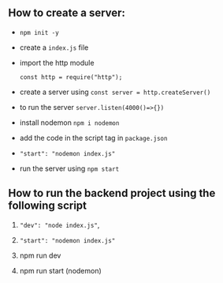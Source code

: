 ## How to create a server:

- `npm init -y`
- create a `index.js` file

- import the http module

  `const http = require("http");`

- create a server using `const server = http.createServer()`
- to run the server `server.listen(4000()=>{})`

- install nodemon `npm i nodemon`
- add the code in the script tag in `package.json`

- `"start": "nodemon index.js"`

- run the server using `npm start`

## How to run the backend project using the following script

1. `"dev": "node index.js"`,
2. `"start": "nodemon index.js"`

3. npm run dev
4. npm run start (nodemon)
